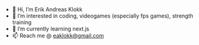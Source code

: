 - 👋 Hi, I’m Erik Andreas Klokk
- 👀 I’m interested in coding, videogames (especially fps games), strength training
- 🌱 I’m currently learning next.js
- 📫 Reach me @ eaklokk@gmail.com


